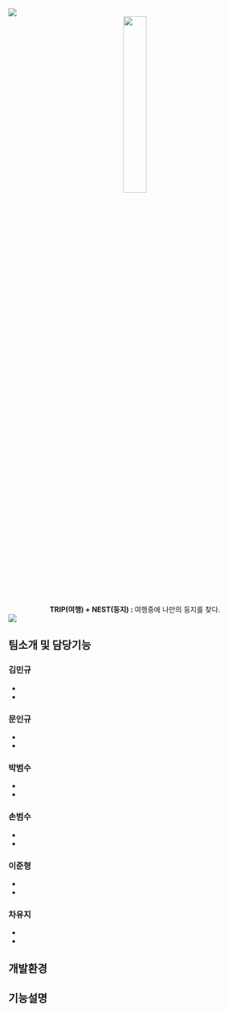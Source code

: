 <img src="https://capsule-render.vercel.app/api?type=waving&color=FAF58C&height=150&section=header" />
<div align=center>
  <img src="https://github.com/FinalProject-TripNest/TripNest/assets/155614067/354c15b3-b0cb-44cd-8eec-057e43ec13e9" width="30%"><br>
    <b>TRIP(여행) + NEST(둥지) : </b>여행중에 나만의 둥지를 찾다.
</div>
<img src="https://capsule-render.vercel.app/api?type=waving&color=FAF58C&height=150&section=footer" />

## 팀소개 및 담당기능
 ### 김민규
-
-
### 문인규
-
-
### 박범수
-
-
### 손범수
-
-
### 이준형
-
-
### 차유지
-
-
## 개발환경

## 기능설명
